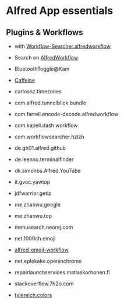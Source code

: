 # Alfred App essentials

## Plugins & Workflows

* with [Workflow-Searcher.alfredworkflow](https://github.com/hzlzh/Alfred-Workflows/raw/master/Downloads/Workflow-Searcher.alfredworkflow)


* Search on [AlfredWorkflow](http://www.alfredworkflow.com)
* BluetoothToggle@Kam
* [Caffeine](http://www.alfredforum.com/topic/1631-caffeine-and-caffeinate-workflows-updated/)
* carlosnz.timezones
* com.alfred.tunnelblick.bundle
* com.farrell.encode-decode.alfredworkflow
* com.kapeli.dash.workflow
* com.workflowsearcher.hzlzh
* de.gh01.alfred.github
* de.leenno.terminalfinder
* dk.simonbs.Alfred.YouTube
* it.gvoc.yawtop
* jdfwarrior.getip
* me.zhaowu.google
* me.zhaowu.top
* menusearch.neorej.com
* net.1000ch.emoji
* [alfred-emoji-workflow](https://github.com/carlosgaldino/alfred-emoji-workflow)
* net.eplekake.openinchrome
* repairlaunchservices.matiaskorhonen.fi
* stackoverflow.7h2o.com
* [tylereich.colors](http://www.alfredforum.com/topic/805-colors—convert-color-formats-access-the-os-x-color-panel/)
